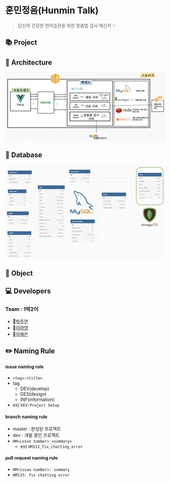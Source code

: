 # 훈민정음(Hunmin Talk)
> 당신의 건강한 언어습관을 위한 맞춤법 검사 메신저 :sparkles:

## :books: Project

## :green_book: Architecture
![훈민정음 톡 아키텍쳐](./etc/github_resource/hunmin_architecture.png)
## :orange_book: Database
![훈민정음 톡 데이터베이트](./etc/github_resource/hunmin_database.png)

## :closed_book: Object

## :computer: Developers
### Team : 1박2이
* :rabbit:[박주연](https://github.com/Ju-Yeon)
* :baby_chick:[이하영](https://github.com/Below0)
* :dog:[이예은](https://github.com/gomamon)

## :pencil2: Naming Rule
#### issue naming rule
* `<tag>:<title>`
* tag
  * DEV(develop)
  * DES(design)
  * INF(information)
* ex) `DEV:Project Setup`
#### branch naming rule
* master :  완성된 프로젝트
* dev : 개발 중인 프로젝트
* `HM<issue number>_<summary>`
  * ex) `HM133_fix_chatting_error`
#### pull request naming rule
* `HM<issue number>: summary`
* `HM133: fix chatting error`
